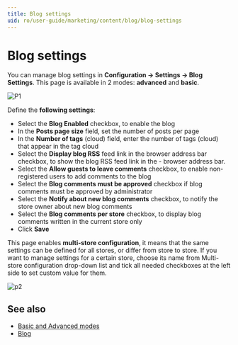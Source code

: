 ```yaml
---
title: Blog settings
uid: ro/user-guide/marketing/content/blog/blog-settings
---
```


# Blog settings

You can manage blog settings in **Configuration → Settings → Blog Settings**. This page is available in 2 modes: **advanced** and **basic**.

![P1](_static/blog-settings/Setting-Blog1.png)

Define the **following settings**:

- Select the **Blog Enabled** checkbox, to enable the blog
- In the **Posts page size** field, set the number of posts per page
- In the **Number of tags** (cloud) field, enter the number of tags (cloud) that appear in the tag cloud
- Select the **Display blog RSS** feed link in the browser address bar checkbox, to show the blog RSS feed link in the - browser address bar.
- Select the **Allow guests to leave comments** checkbox, to enable non-registered users to add comments to the blog
- Select the **Blog comments must be approved** checkbox if blog comments must be approved by administrator
- Select the **Notify about new blog comments** checkbox, to notify the store owner about new blog comments
- Select the **Blog comments per store** checkbox, to display blog comments written in the current store only
- Click **Save**

This page enables **multi-store configuration**, it means that the same settings can be defined for all stores, or differ from store to store. If you want to manage settings for a certain store, choose its name from Multi-store configuration drop-down list and tick all needed checkboxes at the left side to set custom value for them.

![p2](_static/blog-settings/Setting-Blog%202.png)

## See also

- [Basic and Advanced modes](xref:ro/user-guide/configuring/nopcommerce-interface)
- [Blog](xref:ro/user-guide/marketing/content/blog/index)